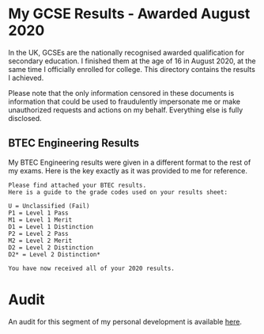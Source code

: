 # My GCSE Results - Awarded August 2020

In the UK, GCSEs are the nationally recognised awarded qualification for
secondary education. I finished them at the age of 16 in August 2020, at the
same time I officially enrolled for college. This directory contains the results
I achieved.

Please note that the only information censored in these documents is
information that could be used to fraudulently impersonate me or make
unauthorized requests and actions on my behalf. Everything else is fully
disclosed. 

## BTEC Engineering Results

My BTEC Engineering results were given in a different format to the rest
of my exams. Here is the key exactly as it was provided to me for reference.

```
Please find attached your BTEC results.
Here is a guide to the grade codes used on your results sheet:

U = Unclassified (Fail)
P1 = Level 1 Pass
M1 = Level 1 Merit
D1 = Level 1 Distinction
P2 = Level 2 Pass
M2 = Level 2 Merit
D2 = Level 2 Distinction
D2* = Level 2 Distinction*

You have now received all of your 2020 results.
```

# Audit

An audit for this segment of my personal development is available [here].

[here]: AUDIT.md